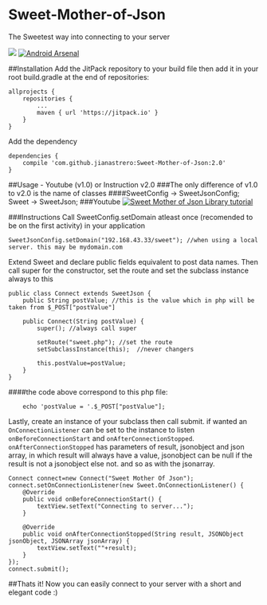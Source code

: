 # Sweet-Mother-of-Json
The Sweetest way into connecting to your server

[![](https://jitpack.io/v/jianastrero/Sweet-Mother-of-Json.svg)](https://jitpack.io/#jianastrero/Sweet-Mother-of-Json)
[![Android Arsenal](https://img.shields.io/badge/Android%20Arsenal-Sweet--Mother--of--Json-brightgreen.svg?style=flat)](https://android-arsenal.com/details/1/5121)

##Installation
Add the JitPack repository to your build file then add it in your root build.gradle at the end of repositories:
```
allprojects {
    repositories {
        ...
        maven { url 'https://jitpack.io' }
    }
}
```

Add the dependency
```
dependencies {
    compile 'com.github.jianastrero:Sweet-Mother-of-Json:2.0'
}
```


##Usage - Youtube (v1.0) or Instruction v2.0
###The only difference of v1.0 to v2.0 is the name of classes
####SweetConfig -> SweetJsonConfig; Sweet -> SweetJson;
###Youtube
[![Sweet Mother of Json Library tutorial](http://img.youtube.com/vi/ClngqHc_1kM/0.jpg)](http://www.youtube.com/watch?v=ClngqHc_1kM)


###Instructions
Call SweetConfig.setDomain atleast once (recomended to be on the first activity) in your application
```
SweetJsonConfig.setDomain("192.168.43.33/sweet"); //when using a local server. this may be mydomain.com
```


Extend Sweet and declare public fields equivalent to post data names. Then call super for the constructor, set the route and set the subclass instance always to this
```
public class Connect extends SweetJson {
    public String postValue; //this is the value which in php will be taken from $_POST["postValue"]

    public Connect(String postValue) {
        super(); //always call super

        setRoute("sweet.php"); //set the route
        setSubclassInstance(this);  //never changers

        this.postValue=postValue;
    }
}
```
####the code above correspond to this php file:
```
    echo 'postValue = '.$_POST["postValue"];
```


Lastly, create an instance of your subclass then call submit. if wanted an `OnConnectionListener` can be set to the instance to listen `onBeforeConnectionStart` and `onAfterConnectionStopped`. `onAfterConnectionStopped` has parameters of result, jsonobject and json array, in which result will always have a value, jsonobject can be null if the result is not a jsonobject else not. and so as with the jsonarray.
```
Connect connect=new Connect("Sweet Mother Of Json");
connect.setOnConnectionListener(new Sweet.OnConnectionListener() {
    @Override
    public void onBeforeConnectionStart() {
        textView.setText("Connecting to server...");
    }

    @Override
    public void onAfterConnectionStopped(String result, JSONObject jsonObject, JSONArray jsonArray) {
        textView.setText(""+result);
    }
});
connect.submit();
```


##Thats it! Now you can easily connect to your server with a short and elegant code :)
